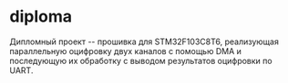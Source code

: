 # diploma

Дипломный проект -- прошивка для STM32F103C8T6, реализующая параллельную оцифровку
двух каналов с помощью DMA и последующую их обработку с выводом результатов оцифровки 
по UART.